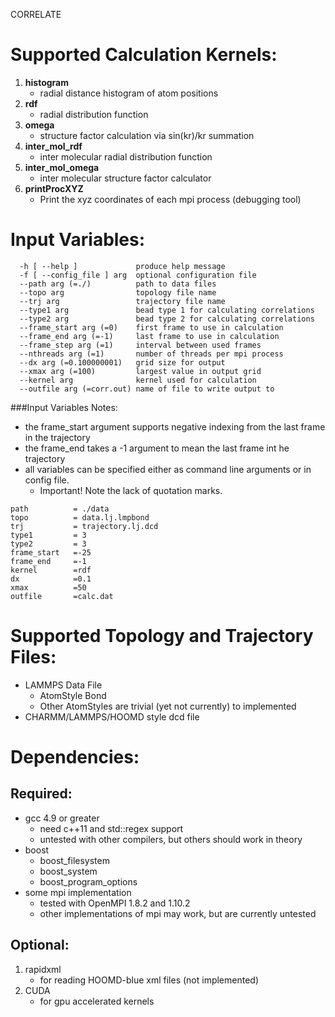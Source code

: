 CORRELATE
# Supported Calculation Kernels:
1. **histogram**
    * radial distance histogram of atom positions
2. **rdf**
    * radial distribution function
3. **omega**
    * structure factor calculation via sin(kr)/kr summation
4. **inter_mol_rdf**
    * inter molecular radial distribution function
5. **inter_mol_omega**
    * inter molecular structure factor calculator
6. **printProcXYZ**
    * Print the xyz coordinates of each mpi process (debugging tool)

# Input Variables:
```
  -h [ --help ]             produce help message
  -f [ --config_file ] arg  optional configuration file
  --path arg (=./)          path to data files
  --topo arg                topology file name
  --trj arg                 trajectory file name
  --type1 arg               bead type 1 for calculating correlations
  --type2 arg               bead type 2 for calculating correlations
  --frame_start arg (=0)    first frame to use in calculation
  --frame_end arg (=-1)     last frame to use in calculation
  --frame_step arg (=1)     interval between used frames
  --nthreads arg (=1)       number of threads per mpi process
  --dx arg (=0.100000001)   grid size for output
  --xmax arg (=100)         largest value in output grid
  --kernel arg              kernel used for calculation
  --outfile arg (=corr.out) name of file to write output to
```
###Input Variables Notes:
* the frame_start argument supports negative indexing from the last frame in the trajectory
* the frame_end takes a -1 argument to mean the last frame int he trajectory
* all variables can be specified either as command line arguments or in config file.
    * Important! Note the lack of quotation marks.
```
path          = ./data
topo          = data.lj.lmpbond
trj           = trajectory.lj.dcd
type1         = 3
type2         = 3
frame_start   =-25
frame_end     =-1
kernel        =rdf
dx            =0.1
xmax          =50
outfile       =calc.dat
```
# Supported Topology and Trajectory Files:
* LAMMPS Data File
    * AtomStyle Bond
    * Other AtomStyles are trivial (yet not currently) to implemented
* CHARMM/LAMMPS/HOOMD style dcd file

# Dependencies:
## Required:
* gcc 4.9 or greater
    * need c++11 and std::regex support
    * untested with other compilers, but others should work in theory
* boost
    * boost_filesystem
    * boost_system
    * boost_program_options
* some mpi implementation
    * tested with OpenMPI 1.8.2 and 1.10.2
    * other implementations of mpi may work, but are currently untested

## Optional:
1. rapidxml
    * for reading HOOMD-blue xml files (not implemented)
2. CUDA
    * for gpu accelerated kernels